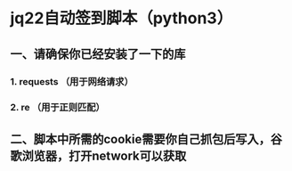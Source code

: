 # jq22自动签到脚本（python3）
## 一、请确保你已经安装了一下的库
### 1. requests （用于网络请求）
### 2. re （用于正则匹配）
## 二、脚本中所需的cookie需要你自己抓包后写入，谷歌浏览器，打开network可以获取
